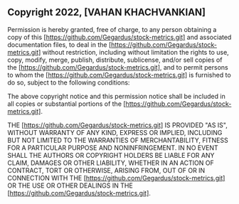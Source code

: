 ## Copyright 2022, [VAHAN KHACHVANKIAN]

Permission is hereby granted, free of charge, to any person obtaining a copy of this [https://github.com/Gegardus/stock-metrics.git] and associated documentation files, to deal in the [https://github.com/Gegardus/stock-metrics.git] without restriction, including without limitation the rights to use, copy, modify, merge, publish, distribute, sublicense, and/or sell copies of the [https://github.com/Gegardus/stock-metrics.git], and to permit persons to whom the [https://github.com/Gegardus/stock-metrics.git] is furnished to do so, subject to the following conditions:

The above copyright notice and this permission notice shall be included in all copies or substantial portions of the [https://github.com/Gegardus/stock-metrics.git].

THE [https://github.com/Gegardus/stock-metrics.git] IS PROVIDED "AS IS", WITHOUT WARRANTY OF ANY KIND, EXPRESS OR IMPLIED, INCLUDING BUT NOT LIMITED TO THE WARRANTIES OF MERCHANTABILITY, FITNESS FOR A PARTICULAR PURPOSE AND NONINFRINGEMENT. IN NO EVENT SHALL THE AUTHORS OR COPYRIGHT HOLDERS BE LIABLE FOR ANY CLAIM, DAMAGES OR OTHER LIABILITY, WHETHER IN AN ACTION OF CONTRACT, TORT OR OTHERWISE, ARISING FROM, OUT OF OR IN CONNECTION WITH THE [https://github.com/Gegardus/stock-metrics.git] OR THE USE OR OTHER DEALINGS IN THE [https://github.com/Gegardus/stock-metrics.git].
